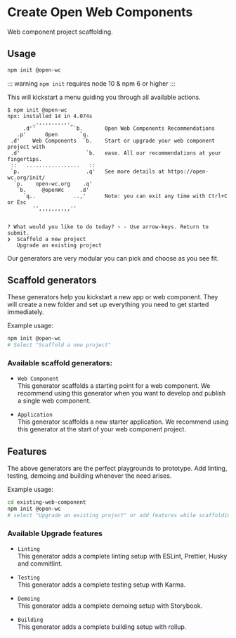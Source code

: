 # Create Open Web Components

Web component project scaffolding.

[//]: # 'AUTO INSERT HEADER PREPUBLISH'

## Usage

```bash
npm init @open-wc
```

::: warning
`npm init` requires node 10 & npm 6 or higher
:::

This will kickstart a menu guiding you through all available actions.

```
$ npm init @open-wc
npx: installed 14 in 4.074s
        _.,,,,,,,,,._
     .d''           ``b.       Open Web Components Recommendations
   .p'      Open       `q.
 .d'    Web Components  `b.    Start or upgrade your web component project with
 .d'                     `b.   ease. All our recommendations at your fingertips.
 ::   .................   ::
 `p.                     .q'   See more details at https://open-wc.org/init/
  `p.    open-wc.org    .q'
   `b.     @openWc     .d'
     `q..            ..,'      Note: you can exit any time with Ctrl+C or Esc
        '',,,,,,,,,,''


? What would you like to do today? › - Use arrow-keys. Return to submit.
❯  Scaffold a new project
   Upgrade an existing project
```

Our generators are very modular you can pick and choose as you see fit.

## Scaffold generators

These generators help you kickstart a new app or web component.
They will create a new folder and set up everything you need to get started immediately.

Example usage:

```bash
npm init @open-wc
# Select "Scaffold a new project"
```

### Available scaffold generators:

- `Web Component`<br/>
  This generator scaffolds a starting point for a web component. We recommend using this generator when you want to develop and publish a single web component.
  <br/>

- `Application`<br/>
  This generator scaffolds a new starter application. We recommend using this generator at the start of your web component project.
  <br/>

## Features

The above generators are the perfect playgrounds to prototype.
Add linting, testing, demoing and building whenever the need arises.

Example usage:

```bash
cd existing-web-component
npm init @open-wc
# select "Upgrade an existing project" or add features while scaffolding
```

### Available Upgrade features

- `Linting`<br>
  This generator adds a complete linting setup with ESLint, Prettier, Husky and commitlint.
  <br/>

- `Testing`<br>
  This generator adds a complete testing setup with Karma.
  <br/>

- `Demoing`<br>
  This generator adds a complete demoing setup with Storybook.
  <br/>

- `Building`<br>
  This generator adds a complete building setup with rollup.
  <br/>

<script>
  export default {
    mounted() {
      const editLink = document.querySelector('.edit-link a');
      if (editLink) {
        const url = editLink.href;
        editLink.href = url.substr(0, url.indexOf('/master/')) + '/master/packages/create/src/README.md';
      }
    }
  }
</script>
